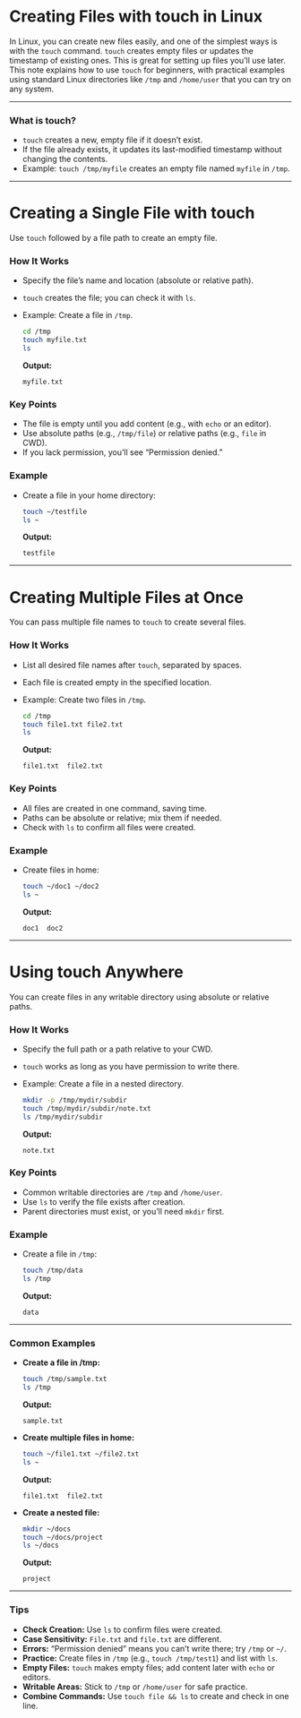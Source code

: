 # **Creating Files with touch in Linux**

In Linux, you can create new files easily, and one of the simplest ways is with the `touch` command. `touch` creates empty files or updates the timestamp of existing ones. This is great for setting up files you’ll use later. This note explains how to use `touch` for beginners, with practical examples using standard Linux directories like `/tmp` and `/home/user` that you can try on any system.

---

### **What is touch?**

- `touch` creates a new, empty file if it doesn’t exist.
- If the file already exists, it updates its last-modified timestamp without changing the contents.
- Example: `touch /tmp/myfile` creates an empty file named `myfile` in `/tmp`.

---

# **Creating a Single File with touch**

Use `touch` followed by a file path to create an empty file.

### **How It Works**

- Specify the file’s name and location (absolute or relative path).

- `touch` creates the file; you can check it with `ls`.

- Example: Create a file in `/tmp`.

  ```bash
  cd /tmp
  touch myfile.txt
  ls
  ```

  **Output:**

  ```
  myfile.txt
  ```

### **Key Points**

- The file is empty until you add content (e.g., with `echo` or an editor).
- Use absolute paths (e.g., `/tmp/file`) or relative paths (e.g., `file` in CWD).
- If you lack permission, you’ll see “Permission denied.”

### **Example**

- Create a file in your home directory:

  ```bash
  touch ~/testfile
  ls ~
  ```

  **Output:**

  ```
  testfile
  ```

---

# **Creating Multiple Files at Once**

You can pass multiple file names to `touch` to create several files.

### **How It Works**

- List all desired file names after `touch`, separated by spaces.

- Each file is created empty in the specified location.

- Example: Create two files in `/tmp`.

  ```bash
  cd /tmp
  touch file1.txt file2.txt
  ls
  ```

  **Output:**

  ```
  file1.txt  file2.txt
  ```

### **Key Points**

- All files are created in one command, saving time.
- Paths can be absolute or relative; mix them if needed.
- Check with `ls` to confirm all files were created.

### **Example**

- Create files in home:

  ```bash
  touch ~/doc1 ~/doc2
  ls ~
  ```

  **Output:**

  ```
  doc1  doc2
  ```

---

# **Using touch Anywhere**

You can create files in any writable directory using absolute or relative paths.

### **How It Works**

- Specify the full path or a path relative to your CWD.

- `touch` works as long as you have permission to write there.

- Example: Create a file in a nested directory.

  ```bash
  mkdir -p /tmp/mydir/subdir
  touch /tmp/mydir/subdir/note.txt
  ls /tmp/mydir/subdir
  ```

  **Output:**

  ```
  note.txt
  ```

### **Key Points**

- Common writable directories are `/tmp` and `/home/user`.
- Use `ls` to verify the file exists after creation.
- Parent directories must exist, or you’ll need `mkdir` first.

### **Example**

- Create a file in `/tmp`:

  ```bash
  touch /tmp/data
  ls /tmp
  ```

  **Output:**

  ```
  data
  ```

---

### **Common Examples**

- **Create a file in /tmp:**

  ```bash
  touch /tmp/sample.txt
  ls /tmp
  ```

  **Output:**

  ```
  sample.txt
  ```

- **Create multiple files in home:**

  ```bash
  touch ~/file1.txt ~/file2.txt
  ls ~
  ```

  **Output:**

  ```
  file1.txt  file2.txt
  ```

- **Create a nested file:**

  ```bash
  mkdir ~/docs
  touch ~/docs/project
  ls ~/docs
  ```

  **Output:**

  ```
  project
  ```

---

### **Tips**

- **Check Creation:** Use `ls` to confirm files were created.
- **Case Sensitivity:** `File.txt` and `file.txt` are different.
- **Errors:** “Permission denied” means you can’t write there; try `/tmp` or `~/`.
- **Practice:** Create files in `/tmp` (e.g., `touch /tmp/test1`) and list with `ls`.
- **Empty Files:** `touch` makes empty files; add content later with `echo` or editors.
- **Writable Areas:** Stick to `/tmp` or `/home/user` for safe practice.
- **Combine Commands:** Use `touch file && ls` to create and check in one line.